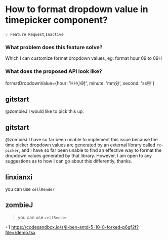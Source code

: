 # How to format dropdown value in timepicker component?

`💡 Feature Request`,`Inactive`

### What problem does this feature solve?

Which I can customize format dropdown values, eg: format hour 09 to 09H

### What does the proposed API look like?

formatDropdownValue={hour: 'HH小时', minute: 'mm分', second: 'ss秒'}

<!-- generated by ant-design-issue-helper. DO NOT REMOVE -->

## gitstart

@zombieJ I would like to pick this up.

## gitstart

@zombieJ I have so far been unable to implement this issue because the time picker dropdown values are generated by an external library called `rc-picker`, and I have so far been unable to find an effective way to format the dropdown values generated by that library. However, I am open to any suggestions as to how I can go about this differently, thanks.

## linxianxi

you can use `cellRender`

## zombieJ

> you can use `cellRender`

+1 https://codesandbox.io/s/ji-ben-antd-5-10-0-forked-p6gf2f?file=/demo.tsx
